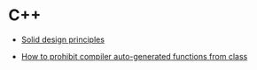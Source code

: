 # C++

- [Solid design principles](./solid_design_principles/solid.md)

- [How to prohibit compiler auto-generated functions from class]()



